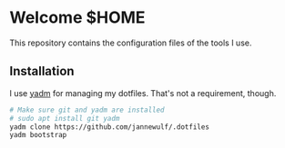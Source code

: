 # Welcome $HOME
This repository contains the configuration files of the tools I use.

## Installation
I use [yadm][yadm] for managing my dotfiles.
That's not a requirement, though.
```sh
# Make sure git and yadm are installed
# sudo apt install git yadm
yadm clone https://github.com/jannewulf/.dotfiles
yadm bootstrap
```

[yadm]: https://yadm.io/


